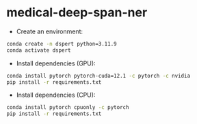 # medical-deep-span-ner

- Create an environment:
```sh
conda create -n dspert python=3.11.9
conda activate dspert
```

- Install dependencies (GPU):
```sh
conda install pytorch pytorch-cuda=12.1 -c pytorch -c nvidia
pip install -r requirements.txt
```

- Install dependencies (CPU):
```sh
conda install pytorch cpuonly -c pytorch
pip install -r requirements.txt
```